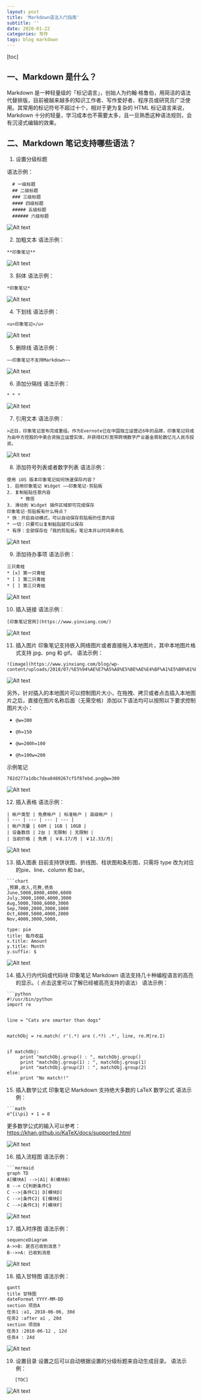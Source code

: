 ```yaml
---
layout: post
title: 'Markdown语法入门指南'
subtitle: ''
date: 2020-01-22
categories: 写作
tags: blog markdown
---
```


[toc]
## 一、Markdown 是什么？
 Markdown 是一种轻量级的「标记语言」，创始人为约翰·格鲁伯，用简洁的语法代替排版，目前被越来越多的知识工作者、写作爱好者、程序员或研究员广泛使用。其常用的标记符号不超过十个，相对于更为复杂的 HTML 标记语言来说，Markdown 十分的轻量，学习成本也不需要太多，且一旦熟悉这种语法规则，会有沉浸式编辑的效果。
 
## 二、Markdown 笔记支持哪些语法？ 
 
1. 设置分级标题

 语法示例：
 
```
  # 一级标题
  ## 二级标题  
  ### 三级标题  
  #### 四级标题  
  ##### 五级标题  
  ###### 六级标题  
```  
![Alt text](./4d01db13595e47a605bdcee58863bcc9.png)

2. 加粗文本
 语法示例：

```
**印象笔记**
```
![Alt text](./8F8DB24F-DC26-470F-82CF-18487B5421FD.png)
 
3. 斜体
 语法示例：

```
*印象笔记* 
```
![Alt text](./6615A33F-0821-4D4E-A2F2-A0342FAE4A9B.png)
 
4. 下划线
 语法示例：

```
<u>印象笔记</u> 
```
![Alt text](./F4EAA21A-6561-4458-AAB6-0EB247B8E871.png)
 
5. 删除线
 语法示例：

```
~~印象笔记不支持Markdown~~ 
```
![Alt text](./5B9D4172-9847-4DFD-B120-7ADCD3A9ACCC.png)
 
6. 添加分隔线
 语法示例：

```
* * * 
```

![Alt text](./21D48192-DB02-4848-862C-D4BFE30E494A.png)
   
7. 引用文本
 语法示例：

```
>近日，印象笔记宣布完成重组。作为Evernote已在中国独立运营近6年的品牌，印象笔记将成为由中方控股的中美合资独立运营实体，并获得红杉宽带跨境数字产业基金首轮数亿元人民币投资。 
```

![Alt text](./5e7bc153735b23aa620131c3b53c4bbe.png)

8. 添加符号列表或者数字列表
 语法示例：

```
使用 iOS 版本印象笔记如何快速保存内容？ 
1. 启用印象笔记 Widget ——印象笔记·剪贴板 
2. 复制粘贴任意内容 
     * 微信 
3. 滑动到 Widget 插件区域即可完成保存 
印象笔记·剪贴板有什么特点？ 
* 快：开启自动模式，可以自动保存剪贴板的任意内容 
* 一切：只要可以复制粘贴就可以保存 
* 有序：全部保存在「我的剪贴板」笔记本并以时间来命名 
```

![Alt text](./50ffb8685cde14d6f94ba56d048eb484.png)
 
9. 添加待办事项
 语法示例：

```
三只青蛙
* [x] 第一只青蛙 
* [ ] 第二只青蛙 
* [ ] 第三只青蛙 
```
![Alt text](./aeec9223706ba3fc5ff64649a1026b4a.png)
 
10. 插入链接
 语法示例：

```
[印象笔记官网](https://www.yinxiang.com/) 
```

![Alt text](./7C252183-8580-46B2-A7D1-4B34FE27F0B4.png)

   
 
11. 插入图片
 印象笔记支持嵌入网络图片或者直接拖入本地图片，其中本地图片格式支持 jpg、png 和 gif。
 语法示例：

```
![image](https://www.yinxiang.com/blog/wp-content/uploads/2018/07/%E5%94%AE%E7%A5%A8%E5%BE%AE%E4%BF%A1%E5%B0%81%E9%9D%A22.png) 
```
![Alt text](./8ee134e2c4b58cac11bc9ca1b202c69e.png)

 另外，针对插入的本地图片可以控制图片大小，在拖拽、拷贝或者点击插入本地图片之后，直接在图片名称后面（无需空格）添加以下语法均可以按照以下要求控制图片大小：
*     @w=300   
*     @h=150   
*     @w=200h=100   
*     @h=100w=200   
 
 示例笔记

```
782d277a1dbc7dea8480267cf5f87ebd.png@w=300
```

![Alt text](./fb2dde021cec7c807b177af6956664b6.png)

12. 插入表格
 语法示例：

```
| 帐户类型 | 免费帐户 | 标准帐户 | 高级帐户 | 
| --- | --- | --- | --- | 
| 帐户流量 | 60M | 1GB | 10GB | 
| 设备数目 | 2台 | 无限制 | 无限制 | 
| 当前价格 | 免费 | ￥8.17/月 | ￥12.33/月| 
```

![Alt text](./42bec0bb39317b0a5d7cbf799a079c11.png)

 
13. 插入图表
 目前支持饼状图、折线图、柱状图和条形图，只需将 type 改为对应的pie、line、column 和 bar。

```
```chart 
,预算,收入,花费,债务
June,5000,8000,4000,6000 
July,3000,1000,4000,3000 
Aug,5000,7000,6000,3000 
Sep,7000,2000,3000,1000 
Oct,6000,5000,4000,2000 
Nov,4000,3000,5000, 
   
type: pie 
title: 每月收益
x.title: Amount 
y.title: Month 
y.suffix: $ 
``` 

![Alt text](./8e02032f85f6612a4c2bb85797251f23.png)

14. 插入行内代码或代码块
 印象笔记 Markdown 语法支持几十种编程语言的高亮的显示。（  点击这里可以了解已经被高亮支持的语法）
 语法示例：

```
```python
#!/usr/bin/python
import re
   
 
line = "Cats are smarter than dogs"
   
 
matchObj = re.match( r'(.*) are (.*?) .*', line, re.M|re.I)
   
 
if matchObj:
     print "matchObj.group() : ", matchObj.group()
     print "matchObj.group(1) : ", matchObj.group(1)
     print "matchObj.group(2) : ", matchObj.group(2)
else:
     print "No match!!"
```

 
15. 插入数学公式
 印象笔记 Markdown 支持绝大多数的 LaTeX 数学公式
 语法示例：

```
```math 
e^{i\pi} + 1 = 0 
``` 

 更多数学公式的输入可以参考：  https://khan.github.io/KaTeX/docs/supported.html

![Alt text](./1815D6C1-24E0-4516-9078-AA336F79BA39.png)
 
16. 插入流程图
 语法示例：

```
```mermaid 
graph TD 
A[模块A] -->|A1| B(模块B) 
B --> C{判断条件C} 
C -->|条件C1| D[模块D] 
C -->|条件C2| E[模块E] 
C -->|条件C3| F[模块F]  
```
![Alt text](./3f18e5911a3342af4871115ba519f544.png)
 
17. 插入时序图
 语法示例：
 
```mermaid 
sequenceDiagram 
A->>B: 是否已收到消息？ 
B-->>A: 已收到消息 
``` 
![Alt text](./c54a131fbcbc0167c0a2ffa6e1c53a9b.png)
 
18. 插入甘特图
 语法示例：
```mermaid 
gantt 
title 甘特图 
dateFormat YYYY-MM-DD 
section 项目A 
任务1 :a1, 2018-06-06, 30d 
任务2 :after a1 , 20d 
section 项目B 
任务3 :2018-06-12 , 12d 
任务4 : 24d 
``` 
 ![Alt text](./cb24dc3b1004d6f07119e60fcb86f5a8.png)

   
 
19. 设置目录
 设置之后可以自动根据设置的分级标题来自动生成目录。
 语法示例：
```
   [TOC]  
```
 ![Alt text](./3caad079bbafbb2f7ba3dbd59fbdc057.png)

 
 
  
  
 









